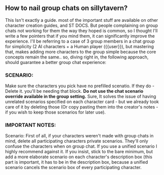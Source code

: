 ## How to nail group chats on sillytavern?
This Isn't exactly a guide. most of the important stuff are available on other character creation guides, and ST DOCS. But people complaining on group chats not working for them the way they hoped is common, so I thought I'll write a few pointers that if you mind them, it can significantly improve the experience.
I'll be referring to a case of 3 group members in a chat group for simplicity (2 AI characters + a Human player ({{user}}), but mastering
that, makes adding more characters to the group simple because the core concepts remain the same..
so, diving right in, the following approach, should guarantee a better group chat experience:
### SCENARIO:
Make sure the characters you pick have no prefilled scenatio. If they do - Delete it. you'll be needing that block.
**Do not use the chat scenario override available in the group setting.** Sure, It solves the issue of having unrelated scenarios specified on each character card - but we already took care of it by deleting those (Or copy pasting them into the creator's notes - if you wish to keep those scenarios for later use).


### IMPORTANT NOTES:
Scenario:
First of all, if your characters weren't made with group chats in mind, delete all participating characters private scenarios. They'll only confuse the characters when on group chat.
If you use a unified scenario I highly recommend against it. If you insist, stick to the bare minimum, but add a more elaborate scenario on each character's description box (this part is important, it has to be in the description box, because a unified scenario cancels the scenario box of every participating character.

